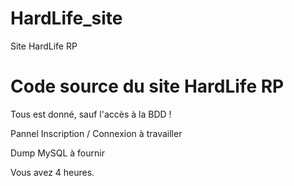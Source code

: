 # HardLife_site
Site HardLife RP


# Code source du site HardLife RP


Tous est donné, sauf l'accès à la BDD !

Pannel Inscription / Connexion à travailler

Dump MySQL à fournir


Vous avez 4 heures.
